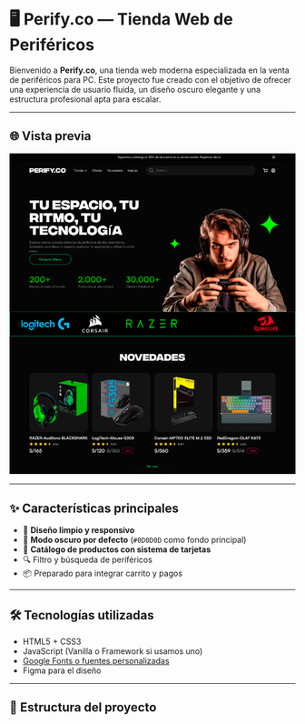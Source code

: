 # 🖥️ Perify.co — Tienda Web de Periféricos

Bienvenido a **Perify.co**, una tienda web moderna especializada en la venta de periféricos para PC. Este proyecto fue creado con el objetivo de ofrecer una experiencia de usuario fluida, un diseño oscuro elegante y una estructura profesional apta para escalar.

---

## 🌐 Vista previa

![screenshot](Homepage.png) <!-- Cambia esto por una captura de tu proyecto -->

---

## ✨ Características principales

- 🎨 **Diseño limpio y responsivo**
- 🌙 **Modo oscuro por defecto** (`#0D0D0D` como fondo principal)
- 🛒 **Catálogo de productos con sistema de tarjetas**
- 🔍 Filtro y búsqueda de periféricos
- 📦 Preparado para integrar carrito y pagos

---

## 🛠️ Tecnologías utilizadas

- HTML5 + CSS3
- JavaScript (Vanilla o Framework si usamos uno)
- [Google Fonts o fuentes personalizadas](#tipograf%C3%ADas)
- Figma para el diseño

---

## 📁 Estructura del proyecto

